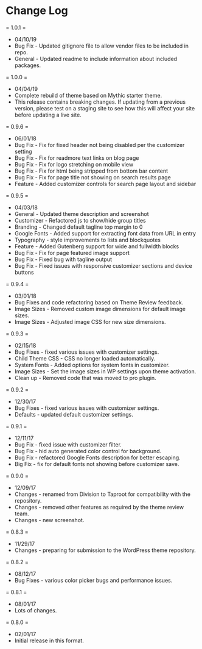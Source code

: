 # Change Log

= 1.0.1 =
* 04/10/19
* Bug Fix - Updated gitignore file to allow vendor files to be included in repo.
* General - Updated readme to include information about included packages.

= 1.0.0 =
* 04/04/19
* Complete rebuild of theme based on Mythic starter theme.
* This release contains breaking changes. If updating from a previous version, please test on a staging site to see how this will affect your site before updating a live site.

= 0.9.6 =
* 06/01/18
* Bug Fix - Fix for fixed header not being disabled per the customizer setting
* Bug Fix - Fix for readmore text links on blog page
* Bug Fix - Fix for logo stretching on mobile view
* Bug Fix - Fix for html being stripped from bottom bar content
* Bug Fix - Fix for page title not showing on search results page
* Feature - Added customizer controls for search page layout and sidebar

= 0.9.5 =
* 04/03/18
* General - Updated theme description and screenshot
* Customizer - Refactored js to show/hide group titles
* Branding - Changed default tagline top margin to 0
* Google Fonts - Added support for extracting font data from URL in entry
* Typography - style improvements to lists and blockquotes
* Feature - Added Gutenberg support for wide and fullwidth blocks
* Bug Fix - Fix for page featured image support
* Bug Fix - Fixed bug with tagline output
* Bug Fix - Fixed issues with responsive customizer sections and device buttons

= 0.9.4 =
* 03/01/18
* Bug Fixes and code refactoring based on Theme Review feedback.
* Image Sizes - Removed custom image dimensions for default image sizes.
* Image Sizes - Adjusted image CSS for new size dimensions.

= 0.9.3 =
* 02/15/18
* Bug Fixes - fixed various issues with customizer settings.
* Child Theme CSS - CSS no longer loaded automatically.
* System Fonts - Added options for system fonts in customizer.
* Image Sizes - Set the image sizes in WP settings upon theme activation.
* Clean up - Removed code that was moved to pro plugin.

= 0.9.2 =
* 12/30/17
* Bug Fixes - fixed various issues with customizer settings.
* Defaults - updated default customizer settings.

= 0.9.1 =
* 12/11/17
* Bug Fix - fixed issue with customizer filter.
* Bug Fix - hid auto generated color control for background.
* Bug Fix - refactored Google Fonts description for better escaping.
* Big Fix - fix for default fonts not showing before customizer save.

= 0.9.0 =
* 12/09/17
* Changes - renamed from Division to Taproot for compatibility with the repository.
* Changes - removed other features as required by the theme review team.
* Changes - new screenshot.

= 0.8.3 =
* 11/29/17
* Changes - preparing for submission to the WordPress theme repository.

= 0.8.2 =
* 08/12/17
* Bug Fixes - various color picker bugs and performance issues.

= 0.8.1 =
* 08/01/17
* Lots of changes.

= 0.8.0 =
* 02/01/17
* Initial release in this format.

